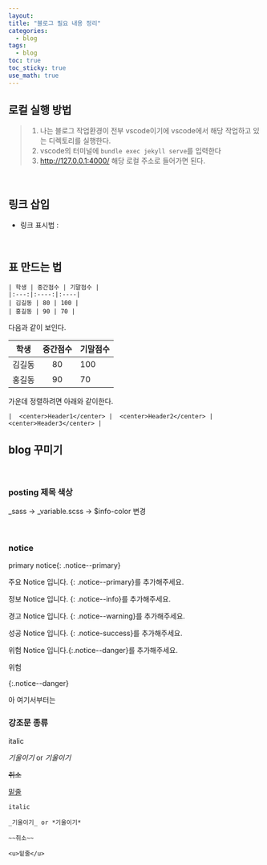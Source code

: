 ```yaml
---
layout: 
title: "블로그 필요 내용 정리"
categories: 
  - blog
tags:
  - blog
toc: true
toc_sticky: true
use_math: true
---
```


## 로컬 실행 방법

> 1. 나는 블로그 작업환경이 전부 vscode이기에 vscode에서 해당 작업하고 있는 디렉토리를 실행한다.
> 2. vscode의 터미널에 `bundle exec jekyll serve`를 입력한다
> 3. http://127.0.0.1:4000/ 해당 로컬 주소로 들어가면 된다.
<br>

## 링크 삽입

- 링크 표시법 : 
```[Title](link)
```
```[Google 페이지 링크](https://google.com)
```

## 표 만드는 법

```
| 학생 | 중간점수 | 기말점수 |
|:---:|:----:|:----|
| 김길동 | 80 | 100 |
| 홍길동 | 90 | 70 |
```

다음과 같이 보인다.

| 학생 | 중간점수 | 기말점수 |
|:---:|:----:|:----|
| 김길동 | 80 | 100 |
| 홍길동 | 90 | 70 |

가운데 정렬하려면 아래와 같이한다.

```
|  <center>Header1</center> |  <center>Header2</center> |  <center>Header3</center> |
```

## blog 꾸미기

<br>

### posting 제목 색상

_sass -> _variable.scss -> $info-color 변경 

<br>

### notice

primary notice{: .notice--primary}


주요 Notice 입니다.
{: .notice--primary}를 추가해주세요.

정보 Notice 입니다.
{: .notice--info}를 추가해주세요.

경고 Notice 입니다.
{: .notice--warning}를 추가해주세요.

성공 Notice 입니다.
{: .notice-success}를 추가해주세요.

위험 Notice 입니다.{:.notice--danger}를 추가해주세요.

<p>위험</p>{:.notice--danger}

아 여기서부터는 

### 강조문 종류

italic

_기울이기_ or *기울이기*

~~취소~~

<u>밑줄</u>

```
italic

_기울이기_ or *기울이기*

~~취소~~

<u>밑줄</u>
```
